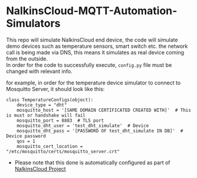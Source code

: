 NalkinsCloud-MQTT-Automation-Simulators
=======================================

This repo will simulate NalkinsCloud end device, the code will simulate demo devices such as temperature sensors, smart switch etc. the network call is being made via DNS, this means it simulates as real device coming from the outside.  
In order for the code to successfully execute, `config.py` file must be changed with relevant info.

for example, in order for the temperature device simulator to connect to Mosquitto Server, it should look like this:
```
class TemperatureConfigs(object):
    device_type = "dht"
    mosquitto_host = '[SAME DOMAIN CERTIFICATED CREATED WITH]'  # This is must or handshake will fail
    mosquitto_port = 8883  # TLS port
    mosquitto_dht_user = 'test_dht_simulate'  # Device
    mosquitto_dht_pass = '[PASSWORD OF test_dht_simulate IN DB]'  # Device password
    qos = 1
    mosquitto_cert_location = "/etc/mosquitto/certs/mosquitto_server.crt"
```

* Please note that this done is automatically configured as part of [NalkinsCloud Project](https://github.com/ArieLevs/NalkinsCloud)
